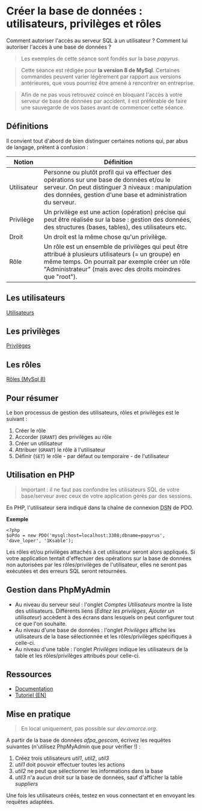 # Créer la base de données : utilisateurs, privilèges et rôles

Comment autoriser l'accès au serveur SQL à un utilisateur ? Comment lui autoriser l'accès à une base de données ? 

> Les exemples de cette séance sont fondés sur la base _papyrus_.

> Cette séance est rédigée pour **la version 8 de MySql**. Certaines commandes peuvent varier légèrement par rapport aux versions antérieures, que vous pourriez être amené à rencontrer en entreprise. 

> Afin de ne pas vous retrouvez coincé en bloquant l'accès à votre serveur de base de données par accident, il est préférable de faire une sauvegarde de vos bases avant de commencer cette séance.

## Définitions

Il convient tout d'abord de bien distinguer certaines notions qui, par abus de langage, prêtent à confusion :
  
<table>
	<thead>
		<tr>
		<th>Notion</th>
		<th>Définition</th>
		</tr>
	</thead>
	<tbody>
		<tr>
		<td>Utilisateur</td>
		<td>Personne ou plutôt profil qui va effectuer des opérations sur une base de données et/ou le serveur. On peut distinguer 3 niveaux : manipulation des données, gestion d'une base et administration du serveur.</td>
		</tr>
	    <tr>
	    <td>Privilège</td>
        <td>Un privilège est une action (opération) précise qui peut être réalisée sur la base : gestion des données, des structures (bases, tables), des utilisateurs etc.</td>
	    </tr>
       	<tr>
	    <td>Droit</td>
        <td>Un droit est la même chose qu'un privilège.</td>
	    </tr>
        <tr>
		<td>Rôle</td>
        <td>Un rôle est un ensemble de privilèges qui peut être attribué à plusieurs utilisateurs (= un groupe) en même temps. On pourrait par exemple créer un rôle "Administrateur" (mais avec des droits moindres que "root").</td>
		</tr>	    
	</tbody>
</table>

## Les utilisateurs

[Utilisateurs](utilisateurs.html)

## Les privilèges

[Privilèges](privileges.html)

## Les rôles

[Rôles (MySql 8)](roles.html)

## Pour résumer   

Le bon processus de gestion des utilisateurs, rôles et privilèges est le suivant : 

1. Créer le rôle   
2. Accorder (`GRANT`) des privilèges au rôle
3. Créer un utilisateur
4. Attribuer (`GRANT`) le rôle à l'utilisateur
5. Définir (`SET`) le rôle - par défaut ou temporaire - de l'utilisateur 

## Utilisation en PHP

> Important : il ne faut pas confondre les utilisateurs SQL de votre base/serveur avec ceux de votre application gérés par des sessions.  

En PHP, l'utilisateur sera indiqué dans la chaîne de connexion <abbr title="Data Source Name">DSN</abbr> de PDO.

**Exemple**

	<?php
    $oPdo = new PDO('mysql:host=localhost:3308;dbname=papyrus', 'dave_loper', '1Ksable');

Les rôles et/ou privilèges attachés à cet utilisateur seront alors appliqués. Si votre application tentait d'effectuer des opérations sur la base de données non autorisées par les rôles/privilèges de l'utilisateur, elles ne seront pas exécutées et des erreurs SQL seront retournées.  
 
## Gestion dans PhpMyAdmin

* Au niveau du serveur seul : l'onglet _Comptes Utilisateurs_ montre la liste des utilisateurs. Différents liens (_Editez les privilèges_, _Ajouter un utilisateur_) accèdent à des écrans dans lesquels on peut configurer tout ce que l'on souhaite.     
* Au niveau d'une base de données : l'onglet _Privilèges_ affiche les utilisateurs de la base sélectionnée et les rôles/privilèges spécifiques à celle-ci. 
* Au niveau d'une table : l'onglet _Privilèges_ indique les utilisateurs de la table et les rôles/privilèges attribués pour celle-ci. 

## Ressources 

* [Documentation](https://dev.mysql.com/doc/mysql-security-excerpt/8.0/en/roles.html)
* [Tutoriel (EN)](https://www.mysqltutorial.org/mysql-roles)

## Mise en pratique

> En local uniquement, pas possible sur _dev.amorce.org_.

A partir de la base de données _afpa\_gescom_, écrivez les requêtes suivantes (n'utilisez PhpMyAdmin que pour vérifier !) :

1. Créez trois utilisateurs _util1_, _util2_, _util3_
2. _util1_ doit pouvoir effectuer toutes les actions
3. _util2_ ne peut que sélectionner les informations dans la base
4. _util3_ n'a aucun droit sur la base de données, sauf d'afficher la table _suppliers_

Une fois les utilisateurs créés, testez en vous connectant et en envoyant les requêtes adaptées.
